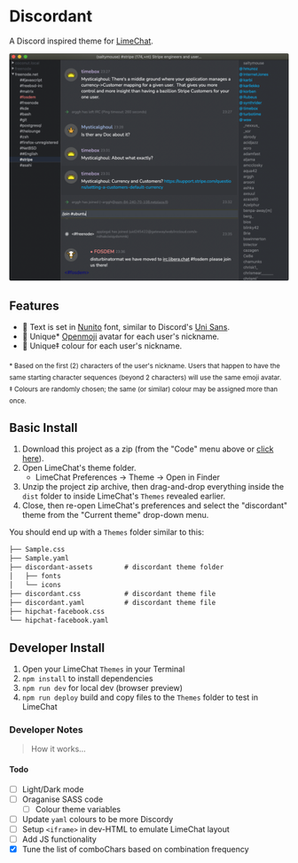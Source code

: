 # Discordant

A Discord inspired theme for [LimeChat](https://github.com/psychs/limechat).

![Preview screenshot of the Discordant theme for LimeChat](./discordant-screenshot.png)

## Features

- 🔡 Text is set in [Nunito](https://fonts.google.com/specimen/Nunito) font, similar to Discord's [Uni Sans](https://www.fontfabric.com/fonts/uni-sans/).
- 🦊 Unique\* [Openmoji](https://openmoji.org) avatar for each user's nickname.
- 🌈 Unique‡ colour for each user's nickname.

<sub>\* Based on the first (2) characters of the user's nickname. Users that happen to have the same starting character sequences (beyond 2 characters) will use the same emoji avatar.</sub>  
<sub>‡ Colours are randomly chosen; the same (or similar) colour may be assigned more than once.</sub>

## Basic Install

1. Download this project as a zip (from the "Code" menu above or [click here](https://github.com/saltymouse/limechat-discordant/archive/refs/heads/master.zip)).
2. Open LimeChat's theme folder.
   - LimeChat Preferences → Theme → Open in Finder
3. Unzip the project zip archive, then drag-and-drop everything inside the `dist` folder to inside LimeChat's `Themes` revealed earlier.
4. Close, then re-open LimeChat's preferences and select the "discordant" theme from the "Current theme" drop-down menu.

You should end up with a `Themes` folder similar to this:

```
├── Sample.css
├── Sample.yaml
├── discordant-assets        # discordant theme folder
│   ├── fonts
│   └── icons
├── discordant.css           # discordant theme file
├── discordant.yaml          # discordant theme file
├── hipchat-facebook.css
└── hipchat-facebook.yaml
```

## Developer Install

1. Open your LimeChat `Themes` in your Terminal
2. `npm install` to install dependencies
3. `npm run dev` for local dev (browser preview)
4. `npm run deploy` build and copy files to the `Themes` folder to test in LimeChat

### Developer Notes

> How it works...

#### Todo

- [ ] Light/Dark mode
- [ ] Oraganise SASS code
  - [ ] Colour theme variables
- [ ] Update `yaml` colours to be more Discordy
- [ ] Setup `<iframe>` in dev-HTML to emulate LimeChat layout
- [ ] Add JS functionality
- [x] Tune the list of comboChars based on combination frequency
